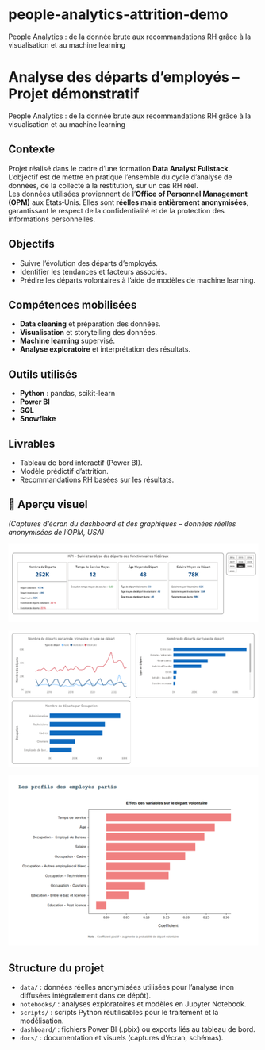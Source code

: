 # people-analytics-attrition-demo
People Analytics : de la donnée brute aux recommandations RH grâce à la visualisation et au machine learning

# Analyse des départs d’employés – Projet démonstratif
People Analytics : de la donnée brute aux recommandations RH grâce à la visualisation et au machine learning

## Contexte
Projet réalisé dans le cadre d’une formation **Data Analyst Fullstack**.  
L’objectif est de mettre en pratique l’ensemble du cycle d’analyse de données, de la collecte à la restitution, sur un cas RH réel.  
Les données utilisées proviennent de l’**Office of Personnel Management (OPM)** aux États‑Unis. Elles sont **réelles mais entièrement anonymisées**, garantissant le respect de la confidentialité et de la protection des informations personnelles.

## Objectifs
- Suivre l’évolution des départs d’employés.
- Identifier les tendances et facteurs associés.
- Prédire les départs volontaires à l’aide de modèles de machine learning.

## Compétences mobilisées
- **Data cleaning** et préparation des données.
- **Visualisation** et storytelling des données.
- **Machine learning** supervisé.
- **Analyse exploratoire** et interprétation des résultats.

## Outils utilisés
- **Python** : pandas, scikit-learn
- **Power BI**
- **SQL**
- **Snowflake**

## Livrables
- Tableau de bord interactif (Power BI).
- Modèle prédictif d’attrition.
- Recommandations RH basées sur les résultats.

## 👀 Aperçu visuel
*(Captures d’écran du dashboard et des graphiques – données réelles anonymisées de l’OPM, USA)*  

![Aperçu du dashboard](docs/dashboard-preview.png) 

![Graphiques d’analyse](docs/graphs-preview.png)

![Graphique Machine Learning](docs/ml-preview.png)

## Structure du projet
- `data/` : données réelles anonymisées utilisées pour l’analyse (non diffusées intégralement dans ce dépôt).
- `notebooks/` : analyses exploratoires et modèles en Jupyter Notebook.
- `scripts/` : scripts Python réutilisables pour le traitement et la modélisation.
- `dashboard/` : fichiers Power BI (.pbix) ou exports liés au tableau de bord.
- `docs/` : documentation et visuels (captures d’écran, schémas).
